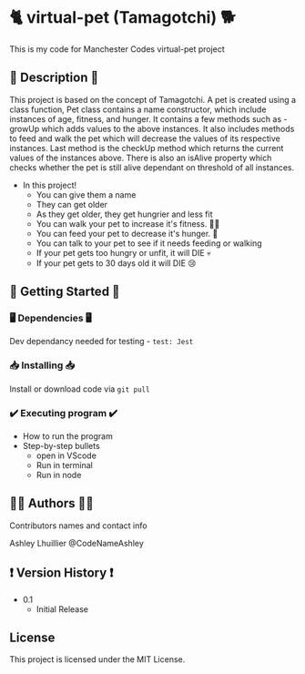 # 🐈 virtual-pet (Tamagotchi) 🐕

This is my code for Manchester Codes virtual-pet project 

## 💜 Description 💜

This project is based on the concept of Tamagotchi. A pet is created using a class function, Pet class contains a name constructor, which include instances of age, fitness, and hunger. It contains a few methods such as - growUp which adds values to the above instances. It also includes methods to feed and walk the pet which will decrease the values of its respective instances. Last method is the checkUp method which returns the current values of the instances above. There is also an isAlive property which checks whether the pet is still alive dependant on threshold of all instances.


* In this project!
	* You can give them a name
	* They can get older
	* As they get older, they get hungrier and less fit
	* You can walk your pet to increase it's fitness. 🏃‍♂️
	* You can feed your pet to decrease it's hunger. 🍕
	* You can talk to your pet to see if it needs feeding or walking
	* If your pet gets too hungry or unfit, it will DIE 💀
	* If your pet gets to 30 days old it will DIE 😢

## 🏁 Getting Started 🏁

### 🖥️ Dependencies 🖥️

Dev dependancy needed for testing -
```test: Jest```

### 📥 Installing 📥

Install or download code via 
``` git pull ```

### ✔️ Executing program ✔️

* How to run the program
* Step-by-step bullets
 	* open in VScode
 	* Run in terminal
 	* Run in node

## 🧜‍♀️ Authors 🧜‍♀️

Contributors names and contact info

Ashley Lhuillier
@CodeNameAshley

## ❗ Version History ❗

* 0.1
    * Initial Release

## License

This project is licensed under the MIT License.


